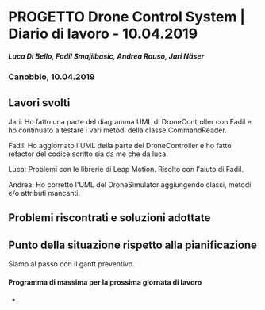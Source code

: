 # PROGETTO Drone Control System | Diario di lavoro - 10.04.2019
##### Luca Di Bello, Fadil Smajilbasic, Andrea Rauso, Jari Näser
### Canobbio, 10.04.2019

## Lavori svolti

Jari:
Ho fatto una parte del diagramma UML di DroneController con Fadil e ho continuato a testare i vari metodi della classe CommandReader.

Fadil:
Ho aggiornato l'UML della parte del DroneController e ho fatto refactor del codice scritto sia da me che da luca.

Luca:
Problemi con le librerie di Leap Motion. Risolto con l'aiuto di Fadil.

Andrea:
Ho corretto l'UML del DroneSimulator aggiungendo classi, metodi e/o attributi mancanti.

## Problemi riscontrati e soluzioni adottate

## Punto della situazione rispetto alla pianificazione
Siamo al passo con il gantt preventivo.

#### Programma di massima per la prossima giornata di lavoro
-
